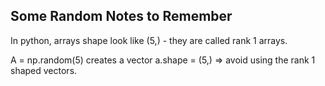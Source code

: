 ## Some Random Notes to Remember

In python, arrays shape look like (5,) - they are called rank 1 arrays.

A = np.random(5) creates a vector a.shape = (5,) => avoid using the rank 1 shaped vectors.
